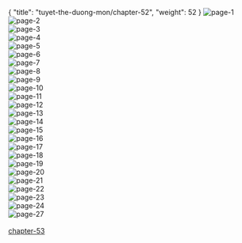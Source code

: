 { "title": "tuyet-the-duong-mon/chapter-52", "weight": 52 }
<img src="tuyet-the-duong-mon_0052_01-2dde65e0f8772bd8be2dda70d7113182.webp" alt="page-1" origin="http://storage.fshare.vn/Test-vechai/1444570696-Tuyet-the-Duong-Mon-Dau-La-Dai-Luc-2-Chuong-51Hoi-Nghi-Hai-Than-ve-chai-04.jpg"><br/>
<img src="tuyet-the-duong-mon_0052_02-cc1b9bfa43d5d4e1fe2257e5415da028.webp" alt="page-2" origin="http://storage.fshare.vn/Test-vechai/1444570696-Tuyet-the-Duong-Mon-Dau-La-Dai-Luc-2-Chuong-51Hoi-Nghi-Hai-Than-ve-chai-05.jpg"><br/>
<img src="tuyet-the-duong-mon_0052_03-c6034f6833ef87141bf675db63907ed8.webp" alt="page-3" origin="http://storage.fshare.vn/Test-vechai/1444570696-Tuyet-the-Duong-Mon-Dau-La-Dai-Luc-2-Chuong-51Hoi-Nghi-Hai-Than-ve-chai-06.jpg"><br/>
<img src="tuyet-the-duong-mon_0052_04-25499c8de8b0f7e4d1dd95dd9485f6a8.webp" alt="page-4" origin="http://storage.fshare.vn/Test-vechai/1444570696-Tuyet-the-Duong-Mon-Dau-La-Dai-Luc-2-Chuong-51Hoi-Nghi-Hai-Than-ve-chai-07.jpg"><br/>
<img src="tuyet-the-duong-mon_0052_05-9370daf508dd71a4121f0a9608da3b04.webp" alt="page-5" origin="http://storage.fshare.vn/Test-vechai/1444570696-Tuyet-the-Duong-Mon-Dau-La-Dai-Luc-2-Chuong-51Hoi-Nghi-Hai-Than-ve-chai-08.jpg"><br/>
<img src="tuyet-the-duong-mon_0052_06-7a09158d5f85865237ebcbf564728e79.webp" alt="page-6" origin="http://storage.fshare.vn/Test-vechai/1444570696-Tuyet-the-Duong-Mon-Dau-La-Dai-Luc-2-Chuong-51Hoi-Nghi-Hai-Than-ve-chai-09.jpg"><br/>
<img src="tuyet-the-duong-mon_0052_07-9e4eabe86399aae60369287b0aa5622a.webp" alt="page-7" origin="http://storage.fshare.vn/Test-vechai/1444570696-Tuyet-the-Duong-Mon-Dau-La-Dai-Luc-2-Chuong-51Hoi-Nghi-Hai-Than-ve-chai-10.jpg"><br/>
<img src="tuyet-the-duong-mon_0052_08-33a8733d5fddee1d9bf38983e578297a.webp" alt="page-8" origin="http://storage.fshare.vn/Test-vechai/1444570696-Tuyet-the-Duong-Mon-Dau-La-Dai-Luc-2-Chuong-51Hoi-Nghi-Hai-Than-ve-chai-11.jpg"><br/>
<img src="tuyet-the-duong-mon_0052_09-5911adb2016c55fd525c29a4fa498c69.webp" alt="page-9" origin="http://storage.fshare.vn/Test-vechai/1444570696-Tuyet-the-Duong-Mon-Dau-La-Dai-Luc-2-Chuong-51Hoi-Nghi-Hai-Than-ve-chai-12.jpg"><br/>
<img src="tuyet-the-duong-mon_0052_10-9b65ec771fed30b89261b58afbf04ee0.webp" alt="page-10" origin="http://storage.fshare.vn/Test-vechai/1444570696-Tuyet-the-Duong-Mon-Dau-La-Dai-Luc-2-Chuong-51Hoi-Nghi-Hai-Than-ve-chai-13.jpg"><br/>
<img src="tuyet-the-duong-mon_0052_11-038acc5f51bf05529f7aa9d850b9e262.webp" alt="page-11" origin="http://storage.fshare.vn/Test-vechai/1444570696-Tuyet-the-Duong-Mon-Dau-La-Dai-Luc-2-Chuong-51Hoi-Nghi-Hai-Than-ve-chai-14.jpg"><br/>
<img src="tuyet-the-duong-mon_0052_12-c8940da5c5d553ca53923169d8f9f73d.webp" alt="page-12" origin="http://storage.fshare.vn/Test-vechai/1444570696-Tuyet-the-Duong-Mon-Dau-La-Dai-Luc-2-Chuong-51Hoi-Nghi-Hai-Than-ve-chai-15.jpg"><br/>
<img src="tuyet-the-duong-mon_0052_13-4e1c9ba15cccff8a2d65917b0e30c933.webp" alt="page-13" origin="http://storage.fshare.vn/Test-vechai/1444570696-Tuyet-the-Duong-Mon-Dau-La-Dai-Luc-2-Chuong-51Hoi-Nghi-Hai-Than-ve-chai-16.jpg"><br/>
<img src="tuyet-the-duong-mon_0052_14-d88a4f1d18326556017ec423a810ad3c.webp" alt="page-14" origin="http://storage.fshare.vn/Test-vechai/1444570696-Tuyet-the-Duong-Mon-Dau-La-Dai-Luc-2-Chuong-51Hoi-Nghi-Hai-Than-ve-chai-17.jpg"><br/>
<img src="tuyet-the-duong-mon_0052_15-b4f6256b34c8e218682742d00892f9d3.webp" alt="page-15" origin="http://storage.fshare.vn/Test-vechai/1444570696-Tuyet-the-Duong-Mon-Dau-La-Dai-Luc-2-Chuong-51Hoi-Nghi-Hai-Than-ve-chai-18.jpg"><br/>
<img src="tuyet-the-duong-mon_0052_16-565b378ad4505d7478191215fc16fcce.webp" alt="page-16" origin="http://storage.fshare.vn/Test-vechai/1444570696-Tuyet-the-Duong-Mon-Dau-La-Dai-Luc-2-Chuong-51Hoi-Nghi-Hai-Than-ve-chai-19.jpg"><br/>
<img src="tuyet-the-duong-mon_0052_17-ecf78c9a642ecf44f91fdbf7efcc463b.webp" alt="page-17" origin="http://storage.fshare.vn/Test-vechai/1444570696-Tuyet-the-Duong-Mon-Dau-La-Dai-Luc-2-Chuong-51Hoi-Nghi-Hai-Than-ve-chai-20.jpg"><br/>
<img src="tuyet-the-duong-mon_0052_18-8ed569488ad667ff705bfda9e9e6d338.webp" alt="page-18" origin="http://storage.fshare.vn/Test-vechai/1444570696-Tuyet-the-Duong-Mon-Dau-La-Dai-Luc-2-Chuong-51Hoi-Nghi-Hai-Than-ve-chai-21.jpg"><br/>
<img src="tuyet-the-duong-mon_0052_19-13d771846a2f76b03c9e05919eab9d0e.webp" alt="page-19" origin="http://storage.fshare.vn/Test-vechai/1444570696-Tuyet-the-Duong-Mon-Dau-La-Dai-Luc-2-Chuong-51Hoi-Nghi-Hai-Than-ve-chai-22.jpg"><br/>
<img src="tuyet-the-duong-mon_0052_20-eab703124a1d5d28b05464c1a49a065d.webp" alt="page-20" origin="http://storage.fshare.vn/Test-vechai/1444570696-Tuyet-the-Duong-Mon-Dau-La-Dai-Luc-2-Chuong-51Hoi-Nghi-Hai-Than-ve-chai-23.jpg"><br/>
<img src="tuyet-the-duong-mon_0052_21-ef27ce096c74269d81b5d25014da975f.webp" alt="page-21" origin="http://storage.fshare.vn/Test-vechai/1444570696-Tuyet-the-Duong-Mon-Dau-La-Dai-Luc-2-Chuong-51Hoi-Nghi-Hai-Than-ve-chai-24.jpg"><br/>
<img src="tuyet-the-duong-mon_0052_22-faf959e8c16f2947edc18e9f343fc775.webp" alt="page-22" origin="http://storage.fshare.vn/Test-vechai/1444570696-Tuyet-the-Duong-Mon-Dau-La-Dai-Luc-2-Chuong-51Hoi-Nghi-Hai-Than-ve-chai-25.jpg"><br/>
<img src="tuyet-the-duong-mon_0052_23-51a500747cf6ba293c893ba19173ceb7.webp" alt="page-23" origin="http://storage.fshare.vn/Test-vechai/1444570696-Tuyet-the-Duong-Mon-Dau-La-Dai-Luc-2-Chuong-51Hoi-Nghi-Hai-Than-ve-chai-26.jpg"><br/>
<img src="tuyet-the-duong-mon_0052_24-b73cae5a437dd104b76726f2b6cf9a56.webp" alt="page-24" origin="http://storage.fshare.vn/Test-vechai/1444570696-Tuyet-the-Duong-Mon-Dau-La-Dai-Luc-2-Chuong-51Hoi-Nghi-Hai-Than-ve-chai-27.jpg"><br/>
<img src="tuyet-the-duong-mon_0052_27-bc9e80afc81b75c208126aa8832f3ff4.webp" alt="page-27" origin="http://storage.fshare.vn/Test-vechai/1444570696-Tuyet-the-Duong-Mon-Dau-La-Dai-Luc-2-Chuong-51Hoi-Nghi-Hai-Than-ve-chai-30.jpg"><br/>
<br/><a class="nextchap" href="/tuyet-the-duong-mon/chapter-53">chapter-53</a>
